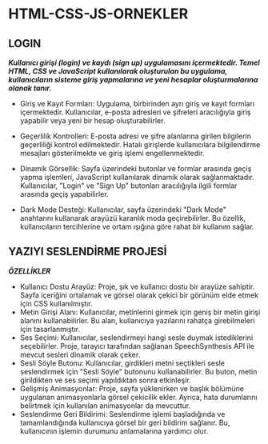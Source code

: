 # HTML-CSS-JS-ORNEKLER

## LOGIN

***Kullanıcı girişi (login) ve kaydı (sign up) uygulamasını içermektedir. Temel HTML, CSS ve JavaScript kullanılarak oluşturulan bu uygulama, kullanıcıların sisteme giriş yapmalarına ve yeni hesaplar oluşturmalarına olanak tanır.***
- Giriş ve Kayıt Formları: Uygulama, birbirinden ayrı giriş ve kayıt formları içermektedir. Kullanıcılar, e-posta adresleri ve şifreleri aracılığıyla giriş yapabilir veya yeni bir hesap oluşturabilirler.

- Geçerlilik Kontrolleri: E-posta adresi ve şifre alanlarına girilen bilgilerin geçerliliği kontrol edilmektedir. Hatalı girişlerde kullanıcılara bilgilendirme mesajları gösterilmekte ve giriş işlemi engellenmektedir.

- Dinamik Görsellik: Sayfa üzerindeki butonlar ve formlar arasında geçiş yapma işlemleri, JavaScript kullanılarak dinamik olarak sağlanmaktadır. Kullanıcılar, "Login" ve "Sign Up" butonları aracılığıyla ilgili formlar arasında geçiş yapabilirler.

- Dark Mode Desteği: Kullanıcılar, sayfa üzerindeki "Dark Mode" anahtarını kullanarak arayüzü karanlık moda geçirebilirler. Bu özellik, kullanıcıların tercihlerine ve ortam ışığına göre rahat bir kullanım sağlar.

## YAZIYI SESLENDİRME PROJESİ

***ÖZELLİKLER***

* Kullanıcı Dostu Arayüz: Proje, şık ve kullanıcı dostu bir arayüze sahiptir. Sayfa içeriğini ortalamak ve görsel olarak çekici bir görünüm elde etmek için CSS kullanılmıştır.
* Metin Girişi Alanı: Kullanıcılar, metinlerini girmek için geniş bir metin girişi alanını kullanabilirler. Bu alan, kullanıcıya yazılarını rahatça girebilmeleri için tasarlanmıştır.
* Ses Seçimi: Kullanıcılar, seslendirmeyi hangi sesle duymak istediklerini seçebilirler. Proje, tarayıcı tarafından sağlanan SpeechSynthesis API ile mevcut sesleri dinamik olarak çeker.
* Sesli Söyle Butonu: Kullanıcılar, girdikleri metni seçtikleri sesle seslendirmek için "Sesli Söyle" butonunu kullanabilirler. Bu buton, metin girildikten ve ses seçimi yapıldıktan sonra etkinleşir.
* Gelişmiş Animasyonlar: Proje, sayfa yüklenirken ve başlık bölümüne uygulanan animasyonlarla görsel çekicilik ekler. Ayrıca, hata durumlarını belirtmek için kullanılan animasyonlar da mevcuttur.
* Seslendirme Geri Bildirimi: Seslendirme işlemi başladığında ve tamamlandığında kullanıcıya görsel bir geri bildirim sağlanır. Bu, kullanıcının işlemin durumunu anlamalarına yardımcı olur.
  
